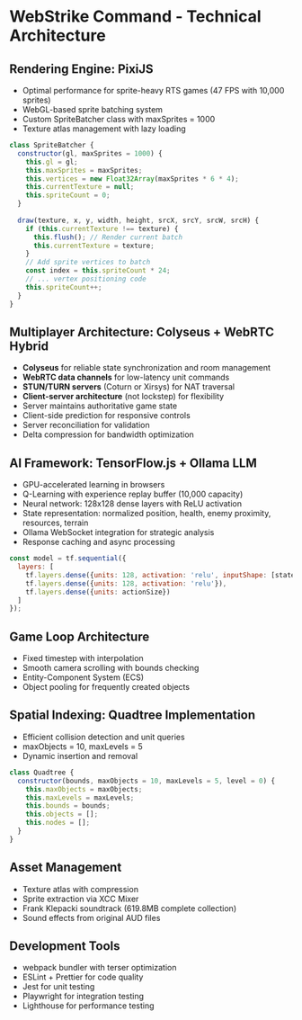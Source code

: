 # WebStrike Command - Technical Architecture

## Rendering Engine: PixiJS
- Optimal performance for sprite-heavy RTS games (47 FPS with 10,000 sprites)
- WebGL-based sprite batching system
- Custom SpriteBatcher class with maxSprites = 1000
- Texture atlas management with lazy loading

```javascript
class SpriteBatcher {
  constructor(gl, maxSprites = 1000) {
    this.gl = gl;
    this.maxSprites = maxSprites;
    this.vertices = new Float32Array(maxSprites * 6 * 4);
    this.currentTexture = null;
    this.spriteCount = 0;
  }
  
  draw(texture, x, y, width, height, srcX, srcY, srcW, srcH) {
    if (this.currentTexture !== texture) {
      this.flush(); // Render current batch
      this.currentTexture = texture;
    }
    // Add sprite vertices to batch
    const index = this.spriteCount * 24;
    // ... vertex positioning code
    this.spriteCount++;
  }
}
```

## Multiplayer Architecture: Colyseus + WebRTC Hybrid
- **Colyseus** for reliable state synchronization and room management
- **WebRTC data channels** for low-latency unit commands
- **STUN/TURN servers** (Coturn or Xirsys) for NAT traversal
- **Client-server architecture** (not lockstep) for flexibility
- Server maintains authoritative game state
- Client-side prediction for responsive controls
- Server reconciliation for validation
- Delta compression for bandwidth optimization

## AI Framework: TensorFlow.js + Ollama LLM
- GPU-accelerated learning in browsers
- Q-Learning with experience replay buffer (10,000 capacity)
- Neural network: 128x128 dense layers with ReLU activation
- State representation: normalized position, health, enemy proximity, resources, terrain
- Ollama WebSocket integration for strategic analysis
- Response caching and async processing

```javascript
const model = tf.sequential({
  layers: [
    tf.layers.dense({units: 128, activation: 'relu', inputShape: [stateSize]}),
    tf.layers.dense({units: 128, activation: 'relu'}),
    tf.layers.dense({units: actionSize})
  ]
});
```

## Game Loop Architecture
- Fixed timestep with interpolation
- Smooth camera scrolling with bounds checking
- Entity-Component System (ECS)
- Object pooling for frequently created objects

## Spatial Indexing: Quadtree Implementation
- Efficient collision detection and unit queries
- maxObjects = 10, maxLevels = 5
- Dynamic insertion and removal

```javascript
class Quadtree {
  constructor(bounds, maxObjects = 10, maxLevels = 5, level = 0) {
    this.maxObjects = maxObjects;
    this.maxLevels = maxLevels;
    this.bounds = bounds;
    this.objects = [];
    this.nodes = [];
  }
}
```

## Asset Management
- Texture atlas with compression
- Sprite extraction via XCC Mixer
- Frank Klepacki soundtrack (619.8MB complete collection)
- Sound effects from original AUD files

## Development Tools
- webpack bundler with terser optimization
- ESLint + Prettier for code quality
- Jest for unit testing
- Playwright for integration testing
- Lighthouse for performance testing